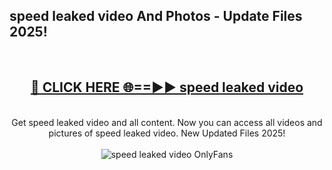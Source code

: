 <h2>speed leaked video And Photos - Update Files 2025!</h2>
<br>
<div align="center">
<h2><a href="https://betterlinks.top/A2PfLJ" rel="nofollow">🔴 CLICK HERE 🌐==►► speed leaked video</a></h2>
<br>
Get speed leaked video and all content. Now you can access all videos and pictures of speed leaked video. New Updated Files 2025!
<br>
<br>
<a href="https://betterlinks.top/A2PfLJ" rel="nofollow" data-target="animated-image.originalLink"><img src="https://i.imgur.com/dJHk4Zq.gif" alt="speed leaked video OnlyFans" style="max-width: 100%; display: inline-block;" data-target="animated-image.originalImage"></a>
</div>
<br>